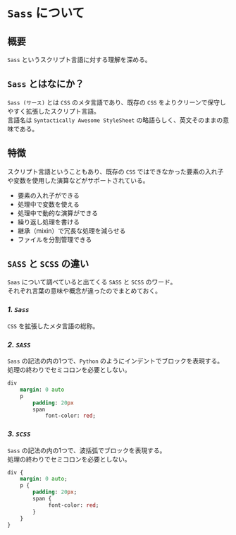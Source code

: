 # `Sass` について

## 概要

`Sass` というスクリプト言語に対する理解を深める。

## `Sass` とはなにか？

`Sass (サース)` とは `CSS` のメタ言語であり、既存の `CSS` をよりクリーンで保守しやすく拡張したスクリプト言語。<br>
言語名は `Syntactically Awesome StyleSheet` の略語らしく、英文そのままの意味である。

## 特徴

スクリプト言語ということもあり、既存の `CSS` ではできなかった要素の入れ子や変数を使用した演算などがサポートされている。

- 要素の入れ子ができる
- 処理中で変数を使える
- 処理中で動的な演算ができる
- 繰り返し処理を書ける
- 継承（mixin）で冗長な処理を減らせる
- ファイルを分割管理できる

## `SASS` と `SCSS` の違い

`Saas` について調べていると出てくる `SASS` と `SCSS` のワード。<br>
それぞれ言葉の意味や概念が違ったのでまとめておく。

### ***1. `Sass`***

`CSS` を拡張したメタ言語の総称。

### ***2. `SASS`***

`Sass` の記法の内の1つで、`Python` のようにインデントでブロックを表現する。<br>
処理の終わりでセミコロンを必要としない。

```sass
div
    margin: 0 auto
    p
        padding: 20px
        span
            font-color: red;
```

### ***3. `SCSS`***

`Sass` の記法の内の1つで、波括弧でブロックを表現する。<br>
処理の終わりでセミコロンを必要としない。

```sass
div {
    margin: 0 auto;
    p {
        padding: 20px;
        span {
             font-color: red;
        }
    }
}
```